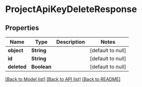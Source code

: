 # ProjectApiKeyDeleteResponse
## Properties

| Name | Type | Description | Notes |
|------------ | ------------- | ------------- | -------------|
| **object** | **String** |  | [default to null] |
| **id** | **String** |  | [default to null] |
| **deleted** | **Boolean** |  | [default to null] |

[[Back to Model list]](../README.md#documentation-for-models) [[Back to API list]](../README.md#documentation-for-api-endpoints) [[Back to README]](../README.md)

